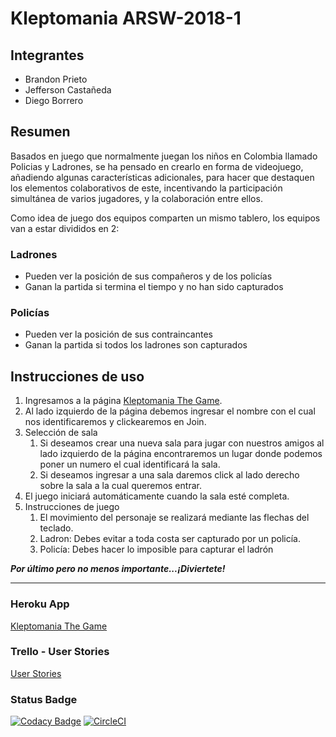 # Kleptomania ARSW-2018-1

## Integrantes
* Brandon Prieto
* Jefferson Castañeda
* Diego Borrero

## Resumen

Basados en juego que normalmente juegan los niños en Colombia llamado Policias y Ladrones, se ha pensado en crearlo en forma de videojuego, añadiendo algunas características adicionales, para hacer que destaquen los elementos colaborativos de este, incentivando la participación simultánea de varios jugadores, y la colaboración entre ellos.

Como idea de juego dos equipos comparten un mismo tablero, los equipos van a estar divididos en 2:

### Ladrones 
* Pueden ver la posición de sus compañeros y de los policías
* Ganan la partida si termina el tiempo y no han sido capturados


### Policías
* Pueden ver la posición de sus contraincantes
* Ganan la partida si todos los ladrones son capturados

## Instrucciones de uso

1. Ingresamos a la página [Kleptomania The Game][HerokuApp].
2. Al lado izquierdo de la página debemos ingresar el nombre con el cual nos identificaremos y clickearemos en Join.
3. Selección de sala
    1. Si deseamos crear una nueva sala para jugar con nuestros amigos al lado izquierdo de la página encontraremos un lugar donde podemos poner un numero el cual identificará la sala.
    2. Si deseamos ingresar a una sala daremos click al lado derecho sobre la sala a la cual queremos entrar.
4. El juego iniciará automáticamente cuando la sala esté completa.
5. Instrucciones de juego
    1. El movimiento del personaje se realizará mediante las flechas del teclado.
    2. Ladron: Debes evitar a toda costa ser capturado por un policía.
    3. Policía: Debes hacer lo imposible para capturar el ladrón

***Por último pero no menos importante...¡Diviertete!***

---

### Heroku App
[Kleptomania The Game][HerokuApp]

### Trello - User Stories
[User Stories](https://trello.com/b/VWGSQmU8/arsw-2018-1-kleptomania-historias "User Stories") 

### Status Badge
[![Codacy Badge](https://api.codacy.com/project/badge/Grade/10786dec0a4a456582a7fd2bc0202442)](https://www.codacy.com/app/Kleptomania/KleptomaniaTheGame?utm_source=github.com&amp;utm_medium=referral&amp;utm_content=Kleptomania/KleptomaniaTheGame&amp;utm_campaign=Badge_Grade)
[![CircleCI](https://circleci.com/gh/Kleptomania/KleptomaniaTheGame/tree/master.svg?style=svg)](https://circleci.com/gh/Kleptomania/KleptomaniaTheGame/tree/master)

[HerokuApp]: https://kleptomania.herokuapp.com/ "Kleptomania The Game"

